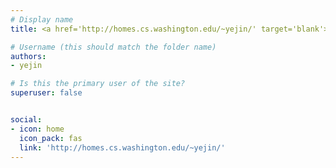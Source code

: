 ```yaml
---
# Display name
title: <a href='http://homes.cs.washington.edu/~yejin/' target='blank'>Yejin Choi</a>

# Username (this should match the folder name)
authors:
- yejin

# Is this the primary user of the site?
superuser: false


social:
- icon: home
  icon_pack: fas
  link: 'http://homes.cs.washington.edu/~yejin/'
---
```

